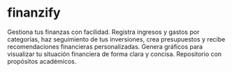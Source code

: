 # finanzify
Gestiona tus finanzas con facilidad. Registra ingresos y gastos por categorías, haz seguimiento de tus inversiones, crea presupuestos y recibe recomendaciones financieras personalizadas. Genera gráficos para visualizar tu situación financiera de forma clara y concisa. Repositorio con propósitos académicos.
